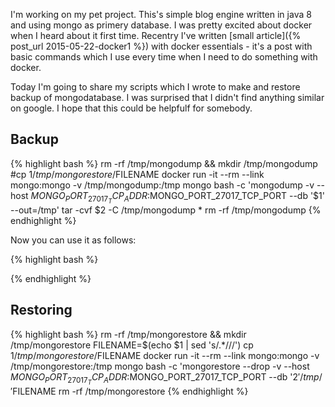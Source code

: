 I'm working on my pet project. This's simple blog engine written in java 8 and using mongo as primery database. I was pretty excited about docker when I heard about it first time. Recentry I've written [small article]({% post_url 2015-05-22-docker1 %}) with docker essentials - it's a post with basic commands which I use every time when I need to do something with docker.

Today I'm going to share my scripts which I wrote to make and restore backup of mongodatabase. I was surprised that I didn't find anything similar on google. I hope that this could be helpfulf for somebody.

## Backup

{% highlight bash %}
rm -rf /tmp/mongodump && mkdir /tmp/mongodump
#cp $1 /tmp/mongorestore/$FILENAME
docker run -it --rm --link mongo:mongo -v /tmp/mongodump:/tmp mongo bash -c 'mongodump -v --host $MONGO_PORT_27017_TCP_ADDR:$MONGO_PORT_27017_TCP_PORT --db '$1' --out=/tmp'
tar -cvf $2 -C /tmp/mongodump *
rm -rf /tmp/mongodump
{% endhighlight %}

Now you can use it as follows:

{% highlight bash %}

{% endhighlight %}

## Restoring

{% highlight bash %}
rm -rf /tmp/mongorestore && mkdir /tmp/mongorestore
FILENAME=$(echo $1 | sed 's/.*\///')
cp $1 /tmp/mongorestore/$FILENAME
docker run -it --rm --link mongo:mongo -v /tmp/mongorestore:/tmp mongo bash -c 'mongorestore --drop -v --host $MONGO_PORT_27017_TCP_ADDR:$MONGO_PORT_27017_TCP_PORT --db '$2' /tmp/'$FILENAME
rm -rf /tmp/mongorestore
{% endhighlight %}
